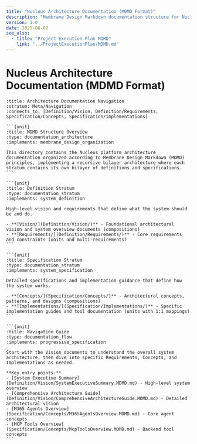 ```yaml
---
title: "Nucleus Architecture Documentation (MDMD Format)"
description: "Membrane Design Markdown documentation structure for Nucleus platform architecture, organized in Definition and Specification strata."
version: 1.0
date: 2025-06-02
see_also:
  - title: "Project Execution Plan MDMD"
    link: "../ProjectExecutionPlan/MDMD.md"
---
```


# Nucleus Architecture Documentation (MDMD Format)

````{composition}
:title: Architecture Documentation Navigation
:stratum: Meta/Navigation
:connects_to: [Definition/Vision, Definition/Requirements, Specification/Concepts, Specification/Implementations]

```{unit}
:title: MDMD Structure Overview
:type: documentation_architecture
:implements: membrane_design_organization

This directory contains the Nucleus platform architecture documentation organized according to Membrane Design Markdown (MDMD) principles, implementing a recursive bilayer architecture where each stratum contains its own bilayer of definitions and specifications.
```

```{unit}
:title: Definition Stratum
:type: documentation_stratum
:implements: system_definition

High-level vision and requirements that define what the system should be and do.

- **[Vision/](Definition/Vision/)** - Foundational architectural vision and system overview documents (compositions)
- **[Requirements/](Definition/Requirements/)** - Core requirements and constraints (units and multi-requirements)
```

```{unit}
:title: Specification Stratum
:type: documentation_stratum
:implements: system_specification

Detailed specifications and implementation guidance that define how the system works.

- **[Concepts/](Specification/Concepts/)** - Architectural concepts, patterns, and designs (compositions)
- **[Implementations/](Specification/Implementations/)** - Specific implementation guides and tool documentation (units with 1:1 mappings)
```

```{unit}
:title: Navigation Guide
:type: documentation_flow
:implements: progressive_specification

Start with the Vision documents to understand the overall system architecture, then dive into specific Requirements, Concepts, and Implementations as needed.

**Key entry points:**
- [System Executive Summary](Definition/Vision/SystemExecutiveSummary.MDMD.md) - High-level system overview
- [Comprehensive Architecture Guide](Definition/Vision/ComprehensiveArchitectureGuide.MDMD.md) - Detailed architectural vision
- [M365 Agents Overview](Specification/Concepts/M365AgentsOverview.MDMD.md) - Core agent concepts
- [MCP Tools Overview](Specification/Concepts/McpToolsOverview.MDMD.md) - Backend tool concepts
```
````